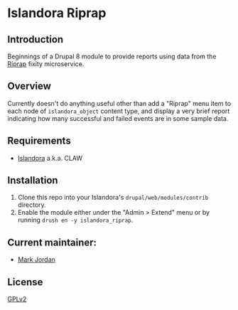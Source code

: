 # Islandora Riprap

## Introduction

Beginnings of a Drupal 8 module to provide reports using data from the [Riprap](https://github.com/mjordan/riprap) fixity microservice.

## Overview

Currently doesn't do anything useful other than add a "Riprap" menu item to each node of `islandora_object` content type, and display a very brief report indicating how many successful and failed events are in some sample data.

## Requirements

* [Islandora](https://github.com/Islandora-CLAW/islandora) a.k.a. CLAW

## Installation

1. Clone this repo into your Islandora's `drupal/web/modules/contrib` directory.
1. Enable the module either under the "Admin > Extend" menu or by running `drush en -y islandora_riprap`.

## Current maintainer:

* [Mark Jordan](https://github.com/mjordan)

## License

[GPLv2](http://www.gnu.org/licenses/gpl-2.0.txt)
